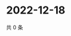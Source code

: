 # 2022-12-18

共 0 条

<!-- BEGIN WEIBO -->
<!-- 最后更新时间 Sun Dec 18 2022 02:15:02 GMT+0800 (China Standard Time) -->

<!-- END WEIBO -->
